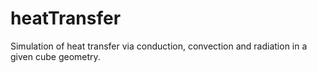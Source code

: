 # heatTransfer
Simulation of heat transfer via conduction, convection and radiation in a given cube geometry. 
